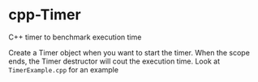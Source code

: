 # cpp-Timer
C++ timer to benchmark execution time

Create a Timer object when you want to start the timer. When the scope ends, the Timer destructor will cout the execution time. 
Look at ```TimerExample.cpp``` for an example
